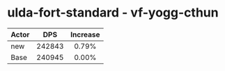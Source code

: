 # ulda-fort-standard - vf-yogg-cthun
| Actor | DPS | Increase |
|---|:---:|:---:|
|new|242843|0.79%|
|Base|240945|0.00%|
